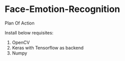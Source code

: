# Face-Emotion-Recognition

Plan Of Action

Install below requisites:
1) OpenCV
2) Keras with Tensorflow as backend
3) Numpy
